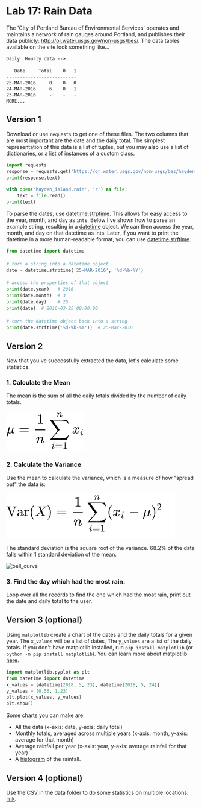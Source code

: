 
# Lab 17: Rain Data


The 'City of Portland Bureau of Environmental Services' operates and maintains a network of rain gauges around Portland, and publishes their data publicly:  http://or.water.usgs.gov/non-usgs/bes/. The data tables available on the site look something like...

```
Daily  Hourly data -->

   Date     Total    0   1
--------------------------
25-MAR-2016     0    0   0
24-MAR-2016     6    0   1
23-MAR-2016     -    -   -
MORE...
```

## Version 1

Download or use `requests` to get one of these files. The two columns that are most important are the date and the daily total. The simplest representation of this data is a list of tuples, but you may also use a list of dictionaries, or a list of instances of a custom class.


```python
import requests
response = requests.get('https://or.water.usgs.gov/non-usgs/bes/hayden_island.rain')
print(response.text)
```

```python
with open('hayden_island.rain', 'r') as file:
    text = file.read()
print(text)
```

To parse the dates, use [datetime.strptime](../1%20Python/Datetime.md#creating-a-datetime-from-a-string-datetimestrptimes-format). This allows for easy access to the year, month, and day as `int`s. Below I've shown how to parse an example string, resulting in a [datetime](../1%20Python/Datetime.md) object. We can then access the year, month, and day on that datetime as ints. Later, if you want to print the datetime in a more human-readable format, you can use [datetime.strftime](../1%20Python/Datetime.md#creating-a-datetime-from-a-string-datetimestrptimes-format).

```python
from datetime import datetime

# turn a string into a datetime object
date = datetime.strptime('25-MAR-2016', '%d-%b-%Y')

# access the properties of that object
print(date.year)   # 2016
print(date.month)  # 3
print(date.day)    # 25
print(date)  # 2016-03-25 00:00:00

# turn the datetime object back into a string
print(date.strftime('%d-%b-%Y'))  # 25-Mar-2016
```

## Version 2

Now that you've successfully extracted the data, let's calculate some statistics.

### 1. Calculate the Mean

The mean is the sum of all the daily totals divided by the number of daily totals.

![mean](images/average.png)


### 2. Calculate the Variance

Use the mean to calculate the variance, which is a measure of how "spread out" the data is:

![standard_deviation](images/variance.png)

The standard deviation is the square root of the variance. 68.2% of the data falls within 1 standard deviation of the mean.

![bell_curve](https://upload.wikimedia.org/wikipedia/commons/thumb/8/8c/Standard_deviation_diagram.svg/500px-Standard_deviation_diagram.svg.png)

### 3. Find the day which had the most rain.

Loop over all the records to find the one which had the most rain, print out the date and daily total to the user.


## Version 3 (optional)

Using `matplotlib` create a chart of the dates and the daily totals for a given year. The `x_values` will be a list of dates, The `y_values` are a list of the daily totals. If you don't have matplotlib installed, run `pip install matplotlib` (or `python -m pip install matplotlib`). You can learn more about matplotlib [here](https://matplotlib.org/2.1.0/tutorials/introductory/pyplot.html#sphx-glr-tutorials-introductory-pyplot-py).

```python
import matplotlib.pyplot as plt
from datetime import datetime
x_values = [datetime(2018, 5, 23), datetime(2018, 5, 24)]
y_values = [0.56, 1.23]
plt.plot(x_values, y_values)
plt.show()
```

Some charts you can make are:
- All the data (x-axis: date, y-axis: daily total)
- Monthly totals, averaged across multiple years (x-axis: month, y-axis: average for that month)
- Average rainfall per year (x-axis: year, y-axis: average rainfall for that year)
- A [histogram](https://en.wikipedia.org/wiki/Histogram) of the rainfall.


## Version 4 (optional)

Use the CSV in the data folder to do some statistics on multiple locations: [link](./data/rain_output.csv).